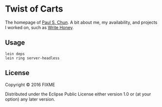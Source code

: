# Twist of Carts

The homepage of [Paul S. Chun](http://sixofhearts.us/). A bit about me, my availability, and projects I worked on, such as [Write Honey](https://writehoney.com/).

## Usage

```
lein deps
lein ring server-headless
```

## License

Copyright © 2016 FIXME

Distributed under the Eclipse Public License either version 1.0 or (at
your option) any later version.
